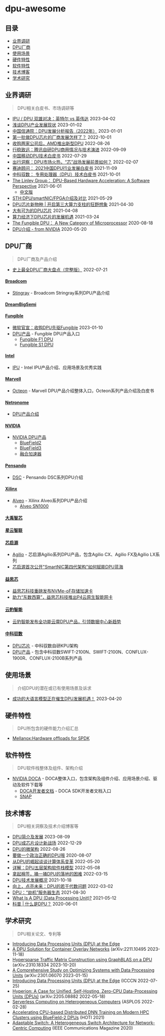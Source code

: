 # dpu-awesome

## 目录

- [业界调研](#业界调研)
- [DPU厂商](#DPU厂商)
- [使用场景](#使用场景)
- [硬件特性](#硬件特性)
- [软件特性](#软件特性)
- [技术博客](#技术博客)
- [学术研究](#学术研究)

## 业界调研
> DPU相关白皮书、市场调研等

- [IPU / DPU 双雄对决：英特尔 vs 英伟达](https://mp.weixin.qq.com/s/ZauOISSt5YyrWP8oryBZXQ) 2023-04-02
- [浅谈DPU产业发展现状](https://mp.weixin.qq.com/s/00TyQArhdkWO_rELQEbaFg) 2023-01-02
- [中国信通院：DPU发展分析报告（2022年）](http://www.caict.ac.cn/kxyj/qwfb/ztbg/202301/t20230110_413879.htm) 2023-01-01
- [第一批做DPU芯片的厂商发展怎样了？](https://mp.weixin.qq.com/s/AFdDozQoxJWlOM5l00JnMg) 2022-10-01
- [收购两家公司后，AMD推出新型DPU](https://mp.weixin.qq.com/s/bKamlR7jifWxsXQNx8RpRA) 2022-08-26
- [行稳致远：腾讯自研DPU商用情况与技术演进](https://mp.weixin.qq.com/s/cSjluFJVlrWYJCJpQmTGnA) 2022-09-09
- [中国移动DPU技术白皮书](https://mp.weixin.qq.com/s/TM6WpiJLnwV1lgWxDzg2DA) 2022-07-29
- [出行洞察：DPU市场火热，“芯”战场发展前景如何？]( https://www.sohu.com/a/521211586_621617) 2022-02-07
- [赛迪顾问： 2021中国DPU行业发展白皮书](https://microsite-wx-industries.nvidia.cn/Uploads/20211209/61b1809e68fba.pdf) 2021-11-09
- [中科驭数： 专用处理器（DPU）技术白皮书](https://www.yusur.tech/zkls/pdf/DPU-whitepaper-v1.0-final-21.pdf) 2021-10-01
- [The Linley Group： DPU-Based Hardware Acceleration: A Software Perspective](https://www.linleygroup.com/uploads/nvidia-doca-white-paper.pdf) 2021-06-01
	- [中文版](https://microsite-wx-industries.nvidia.cn/Uploads/20210802/61079ecfe23bc.pdf)
- [STH:DPU/smartNIC/FPGA介绍及对比](https://www.servethehome.com/dpu-vs-smartnic-sth-nic-continuum-framework-for-discussing-nic-types/) 2021-05-29
- [DPU芯片新物种 | 开启第三大算力支柱的狂野想象](https://zhuanlan.zhihu.com/p/368962002) 2021-04-30
- [大有可为的DPU芯片](https://www.rabee-alwan.com/s/electronic_components/23/42002.shtml) 2021-04-08
- [算力经济下DPU芯片的发展机遇](https://www.sohu.com/a/457162002_632967) 2021-03-24
- [The Fungible DPU： A New Category of Microprocessor](https://www.fungible.com/wp-content/uploads/2020/08/WP0027.00.02020818-The-Fungible-DPU-A-New-Category-of-Microprocessor.pdf) 2020-08-18
- [DPU介绍 - from NVIDIA](https://blogs.nvidia.com/blog/2020/05/20/whats-a-dpu-data-processing-unit/) 2020-05-20

## DPU厂商 
> DPU厂商及产品介绍

- [史上最全DPU厂商大盘点（完整版）](https://mp.weixin.qq.com/s/HcY9IkX85zplzVUzljYIyg) 2022-07-21

#### [Broadcom](https://www.broadcom.com/)
- [Stingray](https://docs.broadcom.com/doc/PS250-PB) - Broadcom Stringray系列DPU产品介绍

#### [DreamBigSemi](https://dreambigsemi.com/)

#### [Fungible](https://www.fungible.com/)
- [微软官宣：收购DPU先驱Fungible](https://mp.weixin.qq.com/s/_gXuvIGXV1Lhq-Zp5rVJxA) 2023-01-10
- [DPU产品](https://www.fungible.com/product/dpu-platform/) - Fungible DPU产品入口
	- [Fungible F1 DPU](https://www.fungible.com/wp-content/uploads/2021/09/PB0028.02.12020914-Fungible-F1-Data-Processing-Unit.pdf)
	- [Fungible S1 DPU](https://www.fungible.com/wp-content/uploads/2021/09/PB0029.03.12020914-Fungible-S1-Data-Processing-Unit.pdf)

#### [Intel](https://www.intel.com/content/www/us/en/homepage.html)
- [IPU](https://www.intel.cn/content/www/cn/zh/products/network-io/smartnic.html) - Intel IPU产品介绍、应用场景及优秀实践

#### [Marvell](https://www.marvell.com/)
- [Octeon](https://www.marvell.com/products/data-processing-units.html) - Marvell DPU产品介绍整体入口，Octeon系列产品介绍及白皮书

#### [Netronome](https://www.netronome.com/)
- [DPU产品介绍](https://www.netronome.com/products/smartnic/overview/)

#### [NVIDIA](https://www.nvidia.cn/)
- [NVIDIA DPU产品](https://www.nvidia.com/en-us/networking/products/data-processing-unit/)
	- [BlueField2](https://www.nvidia.com/content/dam/en-zz/Solutions/Data-Center/documents/datasheet-nvidia-bluefield-2-dpu.pdf)
	- [BlueField3](https://www.nvidia.com/content/dam/en-zz/Solutions/Data-Center/documents/datasheet-nvidia-bluefield-3-dpu.pdf)
	- [融合加速器](https://www.nvidia.com/content/dam/en-zz/Solutions/gtcf21/converged-accelerator/pdf/datasheet.pdf)

#### [Pensando](https://pensando.io/)
- [DSC](https://pensando.io/products/dsc/) - Pensando DSC系列DPU介绍

#### [Xilinx](https://www.xilinx.com/)
- [Alveo](https://www.xilinx.com/products/boards-and-kits/alveo.html) - Xilinx Alveo系列DPU产品介绍
	- [Alveo SN1000](https://www.xilinx.com/applications/data-center/network-acceleration/alveo-sn1000.html)

#### [大禹智芯](https://dayudpu.com/)

#### [星云智联](http://www.nebula-matrix.com/)

#### [芯启源](https://www.corigine.com.cn/cn/index.html)
- [Agilio](https://www.corigine.com.cn/cn/smartnic.html) - 芯启源Agilio系列DPU产品，包含Agilio CX、Agilio FX及Agilio LX系列
- [芯启源首次公开"SmartNIC第四代架构"如何赋能DPU蓝海](https://www.prnasia.com/story/359933-1.shtml)

#### [益思芯](http://www.resnics.com/)
- [益思芯科技重磅发布NVMe-oF存储加速卡](http://www.resnics.com/news/yi-si-xin-ke-ji-zhong-bang-fa-bu-nvme-of-cun-chu-jia-su-ka)
- [助力“东数西算”，益思芯科技推出P4云原生智能网卡](http://www.resnics.com/news/zhu-li-dong-shu-xi-suan-yi-si-xin-ke-ji-zhi-nen-wang-ka-fang-an-zheng-shi-luo-di)

#### [云豹智能](https://www.jaguarmicro.com/)
- [云豹智能发布全功能云霄DPU产品，引领数据中心新趋势](https://www.jaguarmicro.com/n4.html)

#### [中科驭数](https://www.yusur.tech/zkls/zkys/index.html)
- [DPU芯片](https://www.yusur.tech/zkls/zkys/dpu_product.html) - 中科驭数自研KPU架构
- [DPU产品](https://www.yusur.tech/zkls/zkys/speed_product_01.html) - 包含中科驭数SWIFT-2100N、SWIFT-2100N、CONFLUX-1900R、CONFLUX-2100B系列产品


## 使用场景
> 介绍DPU的潜在或已有使用场景及诉求

- [成功的大语言模型正在催生DPU发展机遇！](https://mp.weixin.qq.com/s/dF0BpG7VPeSd50RCRVnUXw) 2023-04-20

## 硬件特性 
> DPU所包含的硬件能力介绍汇总

- [Mellanox:Hardware offloads for SPDK](https://dqtibwqq6s6ux.cloudfront.net/download/events/2019-summit/10+SPDK+-+\(Mellanox\)+Hardware+offloads+for+SPDK.pdf)

## 软件特性
> DPU软件栈整体及组件、架构介绍
- [NVIDIA DOCA](https://developer.nvidia.com/networking/doca) - DOCA整体入口，包含架构及组件介绍、应用场景介绍、驱动及软件下载等
	- [DOCA开发者文档](https://docs.nvidia.com/doca/sdk/index.htm) - DOCA SDK开发者文档入口
	- [SNAP](https://network.nvidia.com/related-docs/solutions/SB_Mellanox_NVMe_SNAP.pdf)

## 技术博客

> DPU相关洞察及技术介绍博客等

- [DPU简介及发展](https://mp.weixin.qq.com/s/_28nL6X9DqdJZQ5x11UeIg)  2023-08-09
- [DPU成芯片设计新战场](https://mp.weixin.qq.com/s?__biz=MzkzMjQzNTQ1MA==&mid=2247561872&idx=5&sn=e72a345ebfc16af1fe76ee1c01f6233e&source=41#wechat_redirect) 2022-12-29
- [DPU的微架构](https://mp.weixin.qq.com/s/CDPeLgX9hAvIAyQePecolg)  2022-08-26
- [要做一个政治正确的DPU哦](https://zhuanlan.zhihu.com/p/550599378) 2020-08-07
- [从DPU的崛起谈谈计算体系变革](https://mp.weixin.qq.com/s/l_7EYBRRHyAkuh7HmnE1xQ) 2022-05-20
- [详解：DPU五层架构软件栈模型](https://mp.weixin.qq.com/s/Gy3OKNAnRwKx-AT1WNVloA) 2022-05-08
- [拿起棉签，捅一捅DPU的落地的困难](https://zhuanlan.zhihu.com/p/473102686) 2022-03-15
- [DPU技术发展概况](https://mp.weixin.qq.com/s?__biz=Mzg2NDgzNTQ4MA==&mid=2247656685&idx=2&sn=a19a71519121b467b3784bb11822ded1&source=41#wechat_redirect) 2021-10-18
- [向上，点亮未来：DPU的若干代数问题](https://mp.weixin.qq.com/s/qk0d7O9yuwNIZF-UD_07JA) 2022-03-02
- [DPU：“劫机”服务器生态](https://mp.weixin.qq.com/s/ktD0ARiTCwzrNnn8SlaqmQ)  2021-08-30
- [What Is A DPU (Data Processing Unit)?](https://premioinc.com/blogs/blog/what-is-a-dpu-data-processing-unit) 2021-05-12
- [科普 | 什么是DPU？](https://mp.weixin.qq.com/s/l8NaK_KX9MXjaD6QCjKAHA) 2020-06-01


## 学术研究
> DPU相关论文、专利等

- [Introducing Data Processing Units (DPU) at the Edge](https://www.researchgate.net/publication/363318700_Introducing_Data_Processing_Units_DPU_at_the_Edge_Invited)
- [A DPU Solution for Container Overlay Networks](https://arxiv.org/abs/2211.10495) (arXiv:2211.10495 2023-11-18)
- [Hypersparse Traffic Matrix Construction using GraphBLAS on a DPU](https://arxiv.org/abs/2310.18334) (arXiv:2310.18334 2023-10-20)
- [A Comprehensive Study on Optimizing Systems with Data Processing Units](https://arxiv.org/abs/2301.06070) (arXiv:2301.06070 2023-01-15)
- [Introducing Data Processing Units (DPU) at the Edge](https://ieeexplore.ieee.org/document/9868927) (ICCCN 2022-07-25)
- [Hyperion: A Case for Unified, Self-Hosting, Zero-CPU Data-Processing Units (DPUs)](https://arxiv.org/abs/2205.08882) (arXiv:2205.08882 2022-05-18)
- [Serverless Computing on Heterogeneous Computers](https://dl.acm.org/doi/10.1145/3503222.3507732) (ASPLOS 2022-02-28)
- [Accelerating CPU-based Distributed DNN Training on Modern HPC Clusters using BlueField-2 DPUs](https://ieeexplore.ieee.org/abstract/document/9547047) (HOTI 2021)
- [Adaptable Switch: A Heterogeneous Switch Architecture for Network-Centric Computing](https://ieeexplore.ieee.org/abstract/document/9311937) (IEEE Communications Magazine 2020)

